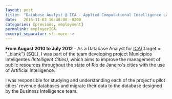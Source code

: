 ```yaml
---
layout: post
title:  "Database Analyst @ ICA - Applied Computational Intelligence Lab"
date:   2015-11-03 16:48:08 -0200
categories: [previous, employment]
permalink: employerICA
excerpt_separator: <!--more-->
---
```

<b>From August 2010 to July 2012</b> - As a Database Analyst for [ICA](http://www.ica.ele.puc-rio.br){:target = "_blank"} (<span class="skill">SQL</span>), I was part of the team developing project Municípios Inteligentes <i>(Intelligent Cities)</i>, which aims to improve the management of public resources throughout the state of Rio de Janeiro's cities with the use of Artificial Intelligence.

I was responsible for studying and understanding each of the project's pilot cities' revenue databases and migrate their data to the database designed by the Business Intelligence team.
<!--more-->
